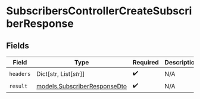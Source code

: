 # SubscribersControllerCreateSubscriberResponse


## Fields

| Field                                                              | Type                                                               | Required                                                           | Description                                                        |
| ------------------------------------------------------------------ | ------------------------------------------------------------------ | ------------------------------------------------------------------ | ------------------------------------------------------------------ |
| `headers`                                                          | Dict[str, List[*str*]]                                             | :heavy_check_mark:                                                 | N/A                                                                |
| `result`                                                           | [models.SubscriberResponseDto](../models/subscriberresponsedto.md) | :heavy_check_mark:                                                 | N/A                                                                |